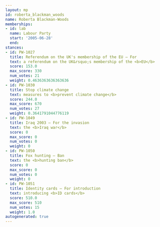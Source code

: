 ```yaml
---
layout: mp
id: roberta_blackman_woods
name: Roberta Blackman-Woods
memberships:
- id: lab
  name: Labour Party
  start: '2005-06-28'
  end: 
stances:
- id: PW-1027
  title: Referendum on the UK's membership of the EU — For
  text: a referendum on the UK&rsquo;s membership of the <b>EU</b>
  score: 153.0
  max_score: 330
  num_votes: 21
  weight: 0.4636363636363636
- id: PW-1030
  title: Stop climate change
  text: measures to <b>prevent climate change</b>
  score: 244.0
  max_score: 670
  num_votes: 27
  weight: 0.3641791044776119
- id: PW-1049
  title: Iraq 2003 — For the invasion
  text: the <b>Iraq war</b>
  score: 0
  max_score: 0
  num_votes: 0
  weight: 0
- id: PW-1050
  title: Fox hunting — Ban
  text: the <b>hunting ban</b>
  score: 0
  max_score: 0
  num_votes: 0
  weight: 0
- id: PW-1051
  title: Identity cards — For introduction
  text: introducing <b>ID cards</b>
  score: 510.0
  max_score: 510
  num_votes: 15
  weight: 1.0
autogenerated: true
---
```

